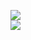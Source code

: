 [![](https://img.shields.io/badge/Made%20With-Github%20Spray-lightgrey.svg?style=for-the-badge&logo=github)](https://github.com/Annihil/github-spray#10296)  
[![](https://i.imgur.com/2DrTn0Z.gif)](https://github.com/Annihil/github-spray)